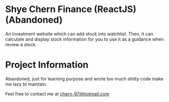 # Shye Chern Finance (ReactJS) (Abandoned)

An investment website which can add stock into watchlist. Then, it can calculate and display stock information for you to use it as a guidance when review a stock. 

# Project Information
Abandoned, just for learning purpose and wrote too much shitty code make me lazy to maintain.

Feel free to contact me at chern-97@hotmail.com
